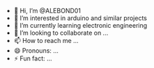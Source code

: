 - 👋 Hi, I’m @ALEBOND01
- 👀 I’m interested in arduino and similar projects
- 🌱 I’m currently learning electronic engineering
- 💞️ I’m looking to collaborate on ...
- 📫 How to reach me ...
- 😄 Pronouns: ...
- ⚡ Fun fact: ...

<!---
ALEBOND01/ALEBOND01 is a ✨ special ✨ repository because its `README.md` (this file) appears on your GitHub profile.
You can click the Preview link to take a look at your changes.
--->
